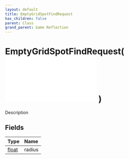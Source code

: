 ```yaml
---
layout: default
title: EmptyGridSpotFindRequest
has_children: false
parent: Class
grand_parent: Game Reflection
---
```

# EmptyGridSpotFindRequest( ![ TerrainGridFindRequest ](/game-reflection/classes/terrain_grid_find_request.md) )
Description 

## Fields
| Type | Name |
|:-------------|:--------------|
| [float](/game-reflection/components/float.md) | radius |
